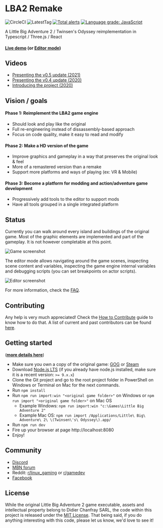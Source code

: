 # LBA2 Remake
![CircleCI](https://circleci.com/gh/LBALab/lba2remake.png?style=shield&circle-token=:circle-token)
![LatestTag](https://badgen.net/github/tag/LBALab/lba2remake)
[![Total alerts](https://img.shields.io/lgtm/alerts/g/LBALab/lba2remake.svg?logo=lgtm&logoWidth=18)](https://lgtm.com/projects/g/LBALab/lba2remake/alerts/)
[![Language grade: JavaScript](https://img.shields.io/lgtm/grade/javascript/g/LBALab/lba2remake.svg?logo=lgtm&logoWidth=18)](https://lgtm.com/projects/g/LBALab/lba2remake/context:javascript)

A Little Big Adventure 2 / Twinsen's Odyssey reimplementation in Typescript / Three.js / React

#### [Live demo](https://www.lba2remake.net) (or [Editor mode](https://www.lba2remake.net/#editor=true))

## Videos

* [Presenting the v0.5 update (2021)](https://www.youtube.com/watch?v=Ifa4C_R9pQc)
* [Presenting the v0.4 update (2020)](https://www.youtube.com/watch?v=cZDVVcCLeY0)
* [Introducing the project (2020)](https://www.youtube.com/watch?v=6bAzSgZ0nD0)

## Vision / goals

#### Phase 1: Reimplement the LBA2 game engine
  * Should look and play like the original
  * Full re-engineering instead of dissassembly-based approach
  * Focus on code quality, make it easy to read and modify

#### Phase 2: Make a HD version of the game
  * Improve graphics and gameplay in a way that preserves the original look & feel
  * More of a remastered version than a remake
  * Support more platforms and ways of playing (ex: VR & Mobile)

#### Phase 3: Become a platform for modding and action/adventure game development
  * Progressively add tools to the editor to support mods
  * Have all tools grouped in a single integrated platform


## Status

Currently you can walk around every island and buildings of the original game.
Most of the graphic elements are implemented and part of the gameplay. It is not however completable at this point.

![Game screenshot](doc/images/screenshot_game.jpeg)

The editor mode allows navigating around the game scenes, inspecting scene content and variables, inspecting the game engine internal variables and debugging scripts (you can set breakpoints on actor scripts).

![Editor screenshot](doc/images/screenshot_editor.jpeg)

For more information, check the [FAQ](doc/FAQ.md).

## Contributing

Any help is very much appreciated!
Check the [How to Contribute](CONTRIBUTING.md) guide to know how to do that.
A list of current and past contributors can be found [here](AUTHORS.md).

## Getting started

(**[more details here](doc/getting_started.md)**)

* Make sure you own a copy of the original game: [GOG](https://www.gog.com/game/little_big_adventure_2) or [Steam](http://store.steampowered.com/app/398000/Little_Big_Adventure_2/)
* Download [Node.js LTS](https://nodejs.org) (if you already have node.js installed, make sure it is a recent version: `>= 9.x.x`)
* Clone the Git project and go to the root project folder in PowerShell on Windows or Terminal on Mac for the next commands.
* Run `npm install`
* Run `npm run import:win "<original game folder>"` on Windows or `npm run import "<original game folder>"` on Mac OS
  * Example Windows: `npm run import:win "c:\Games\Little Big Adventure 2"`
  * Example Mac OS: `npm run import /Applications/Little\ Big\ Adventure\ 2\ \(Twinsen\'s\ Odyssey\).app/`
* Run `npm run dev`
* Fire up your browser at page http://localhost:8080
* Enjoy!


## Community

* [Discord](https://discord.gg/jsTPWYXHsh)
* [MBN forum](https://forum.magicball.net/showthread.php?t=18208)
* Reddit: [r/linux_gaming](https://www.reddit.com/r/linux_gaming/comments/8049mn/a_little_big_adventure_2_twinsens_odyssey/) or [r/gamedev](https://www.reddit.com/r/gamedev/comments/80cn9u/open_source_reimplementation_of_little_big/)
* [Facebook](https://www.facebook.com/groups/twinsen/permalink/1565479966839300/)


## License

While the original Little Big Adventure 2 game executable, assets and intellectual property belong to Didier Chanfray SARL, the code within this project is released under the [MIT License](LICENSE).
That being said, if you do anything interesting with this code, please let us know, we'd love to see it!
